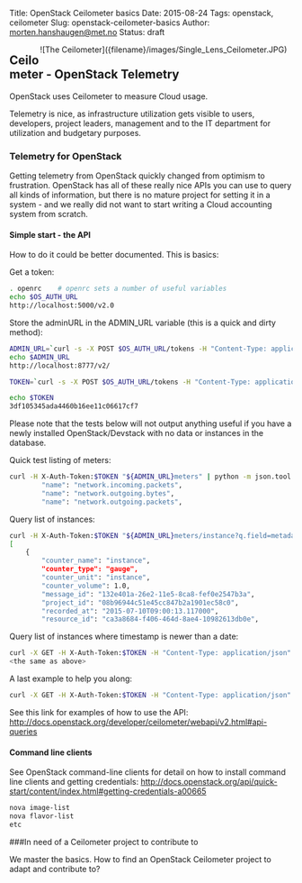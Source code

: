 Title: OpenStack Ceilometer basics
Date: 2015-08-24
Tags: openstack, ceilometer
Slug: openstack-ceilometer-basics
Author: morten.hanshaugen@met.no
Status: draft

<div style="float:right;margin:0 10px 10px 0" markdown="1">
![The Ceilometer]({filename}/images/Single_Lens_Ceilometer.JPG)
</div>

## Ceilometer - OpenStack Telemetry

OpenStack uses Ceilometer to measure Cloud usage.

Telemetry is nice, as infrastructure utilization gets visible to users, developers, project leaders, management and to the IT department for utilization and budgetary purposes.

### Telemetry for OpenStack
Getting telemetry from OpenStack quickly changed from optimism to frustration. 
OpenStack has all of these really nice APIs you can use to query all kinds of information, but there is no mature project for setting it in a system - and we really did not want to start writing a Cloud accounting system from scratch.

#### Simple start - the API
How to do it could be better documented. This is basics:

Get a token:

```bash
. openrc    # openrc sets a number of useful variables
echo $OS_AUTH_URL
http://localhost:5000/v2.0
```

Store the adminURL in the ADMIN_URL variable (this is a quick and dirty method):

```bash
ADMIN_URL=`curl -s -X POST $OS_AUTH_URL/tokens -H "Content-Type: application/json" -d '{"auth": {"tenantName": "'"$OS_TENANT_NAME"'", "passwordCredentials": {"username": "'"$OS_USERNAME"'", "password": "'"$OS_PASSWORD"'"}}}' | python -c 'import sys, json; print json.load(sys.stdin)["access"]["serviceCatalog"][3]["endpoints"][0]["adminURL"]'`v$OS_VOLUME_API_VERSION/
echo $ADMIN_URL
http://localhost:8777/v2/

TOKEN=`curl -s -X POST $OS_AUTH_URL/tokens -H "Content-Type: application/json" -d '{"auth": {"tenantName": "'"$OS_TENANT_NAME"'", "passwordCredentials": {"username": "'"$OS_USERNAME"'", "password": "'"$OS_PASSWORD"'"}}}' | python -c 'import sys, json; print json.load(sys.stdin)["access"]["token"]["id"]'`

echo $TOKEN
3df105345ada4460b16ee11c06617cf7
```

Please note that the tests below will not output anything useful if you have a newly installed OpenStack/Devstack with no data or instances in the database.

Quick test listing of meters:

```bash
curl -H X-Auth-Token:$TOKEN "${ADMIN_URL}meters" | python -m json.tool|grep name|head -3
    	"name": "network.incoming.packets",
    	"name": "network.outgoing.bytes",
    	"name": "network.outgoing.packets",
```

Query list of instances: 

```bash
curl -H X-Auth-Token:$TOKEN "${ADMIN_URL}meters/instance?q.field=metadata.event_type&q.value=compute.instance.exists" | python -m json.tool | head
[
	{
    	"counter_name": "instance",
    	"counter_type": "gauge",
    	"counter_unit": "instance",
    	"counter_volume": 1.0,
    	"message_id": "132e401a-26e2-11e5-8ca8-fef0e2547b3a",
    	"project_id": "08b96944c51e45cc847b2a1901ec58c0",
    	"recorded_at": "2015-07-10T09:00:13.117000",
    	"resource_id": "ca3a8684-f406-464d-8ae4-10982613db0e",
```

Query list of instances where timestamp is newer than a date: 

```bash
curl -X GET -H X-Auth-Token:$TOKEN -H "Content-Type: application/json" -d '{"q": [{"field": "timestamp", "op": "ge", "value": "2014-04-01T13:34:17"}]}' ${ADMIN_URL}meters/instance | python -m json.tool
<the same as above>
```

A last example to help you along:

```bash
curl -X GET -H X-Auth-Token:$TOKEN -H "Content-Type: application/json" -d '{"q": [{"field": "timestamp", "op": "ge", "value": "2014-04-01T13:34:17"}, {"field": "resource_id", "op": "eq", "value": "82a1371d-a1a3-4f98-9781-8663b262ee7e"}]}' ${ADMIN_URL}meters/instance
```

See this link for examples of how to use the API:
http://docs.openstack.org/developer/ceilometer/webapi/v2.html#api-queries

#### Command line clients
See OpenStack command-line clients for detail on how to install command line clients and getting credentials:
http://docs.openstack.org/api/quick-start/content/index.html#getting-credentials-a00665

```bash
nova image-list
nova flavor-list
etc
```

###In need of a Ceilometer project to contribute to

We master the basics. How to find an OpenStack Ceilometer project to adapt and contribute to?
